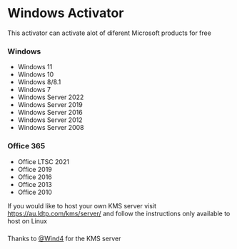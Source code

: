 Windows Activator
================
This activator can activate alot of diferent Microsoft products for free

### Windows
- Windows 11
- Windows 10
- Windows 8/8.1
- Windows 7
- Windows Server 2022
- Windows Server 2019
- Windows Server 2016
- Windows Server 2012
- Windows Server 2008

### Office 365
- Office LTSC 2021
- Office 2019
- Office 2016
- Office 2013
- Office 2010


If you would like to host your own KMS server visit https://au.ldtp.com/kms/server/ and follow the instructions only available to host on Linux

###
Thanks to [@Wind4](https://github.com/Wind4) for the KMS server
